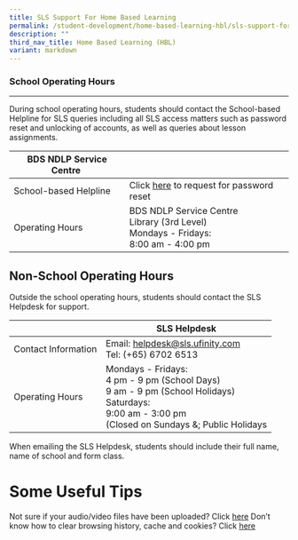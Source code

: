 ```yaml
---
title: SLS Support For Home Based Learning
permalink: /student-development/home-based-learning-hbl/sls-support-for-home-based-learning/
description: ""
third_nav_title: Home Based Learning (HBL)
variant: markdown
---
```

### School Operating Hours
----------------------

During school operating hours, students should contact the School-based Helpline for SLS queries including all SLS access matters such as password reset and unlocking of accounts, as well as queries about lesson assignments.&nbsp;

|  BDS NDLP Service Centre&nbsp; |  | 
| -------- | -------- | 
| School-based Helpline     | Click [here](https://go.gov.sg/bsss-ict-assist) to request for password reset     | 
| Operating Hours     | BDS NDLP Service Centre&nbsp;<br>Library (3rd Level)<br>Mondays - Fridays: <br>8:00 am - 4:00 pm    |

Non-School Operating Hours
--------------------------

Outside the school operating hours, students should contact the SLS Helpdesk for support.

|   | SLS Helpdesk | 
| -------- | -------- | 
| Contact Information     | Email: helpdesk@sls.ufinity.com <br>Tel: (+65) 6702 6513     | 
| Operating Hours     | Mondays - Fridays:  <br>4 pm - 9 pm (School Days) <br>9 am - 9 pm (School Holidays)  <br>Saturdays:  <br>9:00 am - 3:00 pm  <br>(Closed on Sundays &amp;; Public Holidays    |

When emailing the SLS Helpdesk, students should include their full name, name of school and form class.

Some Useful Tips
================

Not sure if your audio/video files have been uploaded? Click&nbsp;[here](/files/HBL/FHBLResource%201%20-%20Uploading%20of%20Audio%20and%20Video%20Files.pdf)
Don’t know how to clear browsing history, cache and cookies? Click&nbsp;[here](/files/HBL/FHBLResource%202_Clear%20browsing%20history%20and%20Cache%20for%20students.pdf)